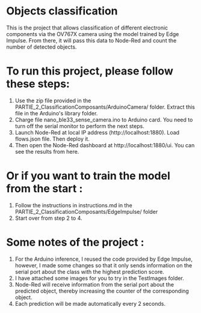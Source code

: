 # Objects classification
This is the project that allows classification of different electronic components via the OV767X camera using the model trained by Edge Impulse. From there, it will pass this data to Node-Red and count the number of detected objects.

# To run this project, please follow these steps:

1. Use the zip file provided in the PARTIE_2_ClassificationComposants/ArduinoCamera/ folder. Extract this file in the Arduino's library folder.
2. Charge file nano_ble33_sense_camera.ino to Arduino card. You need to turn off the serial monitor to perform the next steps.
3. Launch Node-Red at local IP address (http://localhost:1880). Load flows.json file. Then deploy it.
4. Then open the Node-Red dashboard at http://localhost:1880/ui. You can see the results from here.

# Or if you want to train the model from the start :

1. Follow the instructions in instructions.md in the PARTIE_2_ClassificationComposants/EdgeImpulse/ folder
2. Start over from step 2 to 4.

# Some notes of the project :
1. For the Arduino inference, I reused the code provided by Edge Impulse, however, I made some changes so that it only sends information on the serial port about the class with the highest prediction score.
2. I have attached some images for you to try in the TestImages folder.
3. Node-Red will receive information from the serial port about the predicted object, thereby increasing the counter of the corresponding object.
4. Each prediction will be made automatically every 2 seconds.
